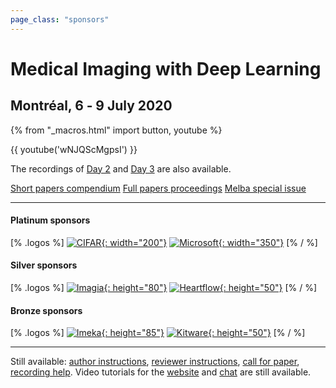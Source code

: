```yaml
---
page_class: "sponsors"
---
```


<h1 class="midl">Medical&nbsp;Imaging with Deep&nbsp;Learning</h1>
<h2 class="midl">Montréal, 6 ‑ 9 July 2020</h2>

{% from "_macros.html" import button, youtube %}


<!--
<p class="primary-photo centered">
    <img alt="Montréal at Night" src="/images/montreal-at-night.jpg">
</p>
-->

{{ youtube('wNJQScMgpsI') }}

The recordings of [Day 2](https://youtu.be/qWTgWgurlR0) and [Day 3](https://youtu.be/fCjtNyUkji0) are also available.

<p class="centered">
    <a href="https://arxiv.org/html/2007.02319" class="button">Short papers compendium</a>
    <a href="http://proceedings.mlr.press/v121/" class="button">Full papers proceedings</a>
    <a href="https://www.melba-journal.org/issues/midl20.html" class="button">Melba special issue</a>
</p>

---

#### Platinum sponsors

[% .logos %]
[![CIFAR](/sponsors/cifar.png){: width="200"}](https://www.cifar.ca/)
[![Microsoft](/sponsors/microsoft.png){: width="350"}](https://www.microsoft.com/)
[% / %]

#### Silver sponsors

[% .logos %]
[![Imagia](/sponsors/imagia.png){: height="80"}](https://www.imagia.com/)
[![Heartflow](/sponsors/heartflow.png){: height="50"}](https://www.heartflow.com/)
[% / %]

#### Bronze sponsors
[% .logos %]
[![Imeka](/sponsors/imeka.png){: height="85"}](https://www.imeka.ca/)
[![Kitware](/sponsors/kitware.png){: height="50"}](https://www.kitware.com/)
[% / %]


---

Still available: [author instructions](/author-instructions.html), [reviewer instructions](/reviewer-instructions.html), [call for paper](/call-for-papers.html), [recording help](/video-help.html). Video tutorials for the [website](https://youtu.be/41W66ywZh3E) and [chat](https://youtu.be/ov6gMKAuWnI) are still available.
